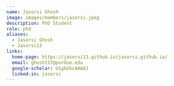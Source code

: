 ```yaml
---
name: Jasorsi Ghosh
image: images/members/jasorsi.jpeg
description: PhD Student
role: phd
aliases:
  - Jasorsi Ghosh
  - Jasorsi13
links:
  home-page: https://jasorsi13.github.io/jasorsi.github.io/
  email: ghosh117@purdue.edu
  google-scholar: U1gkUkcAAAAJ
  linked-in: jasorsi
---
```


